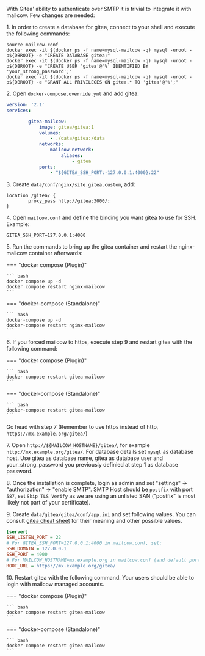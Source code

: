 With Gitea' ability to authenticate over SMTP it is trivial to integrate it with mailcow. Few changes are needed:

1\. In order to create a database for gitea, connect to your shell and execute the following commands:
```
source mailcow.conf
docker exec -it $(docker ps -f name=mysql-mailcow -q) mysql -uroot -p${DBROOT} -e "CREATE DATABASE gitea;"
docker exec -it $(docker ps -f name=mysql-mailcow -q) mysql -uroot -p${DBROOT} -e "CREATE USER 'gitea'@'%' IDENTIFIED BY 'your_strong_password';"
docker exec -it $(docker ps -f name=mysql-mailcow -q) mysql -uroot -p${DBROOT} -e "GRANT ALL PRIVILEGES ON gitea.* TO 'gitea'@'%';"
```

2\. Open `docker-compose.override.yml` and add gitea:

```yaml
version: '2.1'
services:

		gitea-mailcow:
			image: gitea/gitea:1
			volumes:
				- ./data/gitea:/data
			networks:
				mailcow-network:
					aliases:
						- gitea
			ports:
				- "${GITEA_SSH_PORT:-127.0.0.1:4000}:22"
```

3\. Create `data/conf/nginx/site.gitea.custom`, add:
```
location /gitea/ {
		proxy_pass http://gitea:3000/;
}
```

4\. Open `mailcow.conf` and define the binding you want gitea to use for SSH. Example:

```
GITEA_SSH_PORT=127.0.0.1:4000
```

5\. Run the commands to bring up the gitea container and restart the nginx-mailcow container afterwards:

=== "docker compose (Plugin)"

    ``` bash
    docker compose up -d
	docker compose restart nginx-mailcow
    ```

=== "docker-compose (Standalone)"

    ``` bash
    docker-compose up -d
	docker-compose restart nginx-mailcow
    ```

6\. If you forced mailcow to https, execute step 9 and restart gitea with the following command:

=== "docker compose (Plugin)"

    ``` bash
    docker compose restart gitea-mailcow
    ```

=== "docker-compose (Standalone)"

    ``` bash
    docker-compose restart gitea-mailcow
    ```

Go head with step 7 (Remember to use https instead of http, `https://mx.example.org/gitea/`) 

7\. Open `http://${MAILCOW_HOSTNAME}/gitea/`, for example `http://mx.example.org/gitea/`. For database details set `mysql` as database host. Use gitea as database name, gitea as database user and your_strong_password you previously definied at step 1 as database password.

8\. Once the installation is complete, login as admin and set "settings" -> "authorization" -> "enable SMTP". SMTP Host should be `postfix` with port `587`, set `Skip TLS Verify` as we are using an unlisted SAN ("postfix" is most likely not part of your certificate).

9\. Create `data/gitea/gitea/conf/app.ini` and set following values. You can consult [gitea cheat sheet](https://docs.gitea.io/en-us/config-cheat-sheet/) for their meaning and other possible values.

```ini
[server]
SSH_LISTEN_PORT = 22
# For GITEA_SSH_PORT=127.0.0.1:4000 in mailcow.conf, set:
SSH_DOMAIN = 127.0.0.1
SSH_PORT = 4000
# For MAILCOW_HOSTNAME=mx.example.org in mailcow.conf (and default ports for HTTPS), set:
ROOT_URL = https://mx.example.org/gitea/
```

10\. Restart gitea with the following command. Your users should be able to login with mailcow managed accounts.

=== "docker compose (Plugin)"

    ``` bash
    docker compose restart gitea-mailcow
    ```

=== "docker-compose (Standalone)"

    ``` bash
    docker-compose restart gitea-mailcow
    ```
